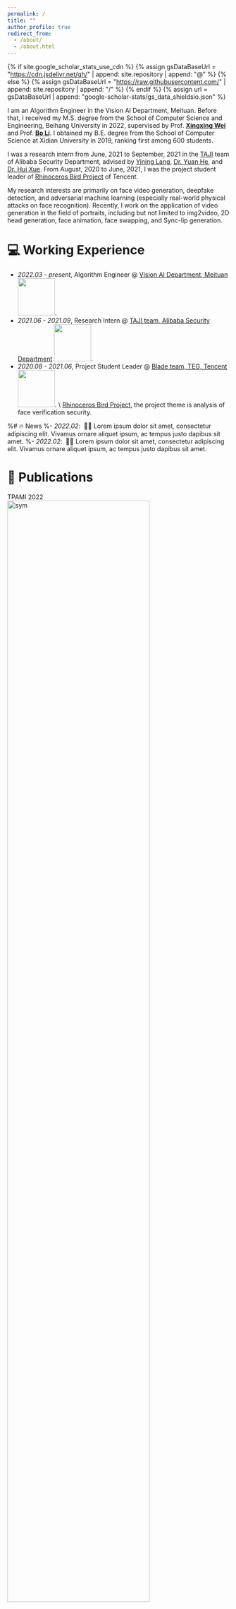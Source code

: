 ```yaml
---
permalink: /
title: ""
author_profile: true
redirect_from: 
  - /about/
  - /about.html
---
```


{% if site.google_scholar_stats_use_cdn %}
{% assign gsDataBaseUrl = "https://cdn.jsdelivr.net/gh/" | append: site.repository | append: "@" %}
{% else %}
{% assign gsDataBaseUrl = "https://raw.githubusercontent.com/" | append: site.repository | append: "/" %}
{% endif %}
{% assign url = gsDataBaseUrl | append: "google-scholar-stats/gs_data_shieldsio.json" %}

<span class='anchor' id='about-me'></span>

I am an Algorithm Engineer in the Vision AI Department, Meituan. Before that, I received my M.S. degree from the School of Computer Science and Engineering, Beihang University in 2022, supervised by Prof. [**Xingxing Wei**](https://sites.google.com/site/xingxingwei1988/) and Prof. [**Bo Li**](https://scse.buaa.edu.cn/info/1078/5211.htm).
I obtained my B.E. degree from the School of Computer Science at Xidian University in 2019, ranking first among 600 students.

I was a research intern from June, 2021 to September, 2021 in the [TAJI](https://yc.alibaba.com/taji#/home) team of Alibaba Security Department, advised by [Yining Lang](https://scholar.google.com/citations?user=b8grj9MAAAAJ), [Dr. Yuan He](https://scholar.google.com/citations?user=cWbXLzgAAAAJ&hl=zh-CN), and [Dr. Hui Xue](https://scholar.google.com/citations?user=lrf-wkQAAAAJ&hl=en). From August, 2020 to June, 2021, I was the project student leader of [Rhinoceros Bird Project](https://ur.tencent.com/talent/program) of Tencent.

My research interests are primarily on face video generation, deepfake detection, and adversarial machine learning (especially real-world physical attacks on face recognition). Recently, I work on the application of video generation in the field of portraits, including but not limited to img2video, 2D head generation, face animation, face swapping, and Sync-lip generation.

# 💻 Working Experience
- *2022.03 - present*, Algorithm Engineer @ [Vision AI Department, Meituan](https://www.meituan.com/) <img src='./images/meituan.png' style='width: 6em;'>. 
- *2021.06 - 2021.09*, Research Intern @ [TAJI team, Alibaba Security Department](https://yc.alibaba.com/taji#/home) <img src='./images/alibaba.png' style='width: 6em;'>.
- *2020.08 - 2021.06*, Project Student Leader @ [Blade team, TEG, Tencent](https://www.tencent.com/en-us/about.html) <img src='./images/tencent.png' style='width: 6em;'>. \\
   [Rhinoceros Bird Project](https://ur.tencent.com/talent/program), the project theme is analysis of face verification security.

%# 🔥 News
%- *2022.02*: &nbsp;🎉🎉 Lorem ipsum dolor sit amet, consectetur adipiscing elit. Vivamus ornare aliquet ipsum, ac tempus justo dapibus sit amet. 
%- *2022.02*: &nbsp;🎉🎉 Lorem ipsum dolor sit amet, consectetur adipiscing elit. Vivamus ornare aliquet ipsum, ac tempus justo dapibus sit amet. 

# 📝 Publications 

<div class='paper-box'><div class='paper-box-image'><div><div class="badge">TPAMI 2022</div><img src='images/advsticker2.png' alt="sym" width="80%"></div></div>
<div class='paper-box-text' markdown="1">
[Adversarial sticker: A stealthy attack method in the physical world]((https://arxiv.org/abs/2104.06728))

Xingxing Wei (Supervisor),  **<u>Ying Guo</u>**, and Jie Yu

_IEEE Transaction on Pattern Analysis and Machine Intelligence (**TPAMI**), 2022_

📃[**Paper**](https://arxiv.org/pdf/2104.06728)     💾[**Code**](https://github.com/jinyugy21/Adv-Stickers_RHDE)     💾[**VALSE**](https://mp.weixin.qq.com/s/fRRpQuV3fB9s0IEVacnkmQ) (<span style="color:red;">Valse2022 Spotlight</span>)
</div>
</div>

<div class='paper-box'><div class='paper-box-image'><div><div class="badge">TPAMI 2022</div><img src='images/rl_sticker.png' alt="sym" width="80%"></div></div>
<div class='paper-box-text' markdown="1">
[Simultaneously Optimizing Perturbations and Positions for Black-box Adversarial Patch Attacks]((https://arxiv.org/abs/2212.12995))

Xingxing Wei (Supervisor),  **<u>Ying Guo</u>**, Jie Yu, Bo Zhang

_IEEE Transaction on Pattern Analysis and Machine Intelligence (**TPAMI**), 2022_

📃[**Paper**](https://arxiv.org/pdf/2212.12995)     💾[**Code**](https://github.com/shighghyujie/newpatch-rl)     💾[**CSIG**](https://mp.weixin.qq.com/s/wiag_5hhyfbAd19s6eXnSw)
</div>
</div>


<div class='paper-box'><div class='paper-box-image'><div><div class="badge">CVPR 2024</div><img src='images/customlistener.png' alt="sym" width="80%"></div></div>
<div class='paper-box-text' markdown="1">
[CustomListener: Text-guided Responsive Interaction for User-friendly Listening Head Generation]((https://arxiv.org/abs/2403.00274))

Xi liu<sup>#</sup>, **<u>Ying Guo<sup>#+</sup></u>**, Cheng Zhen, Tong Li, Yingying Ao, Pengfei Yan

_IEEE/CVF Conference on Computer Vision and Pattern Recognition (**CVPR**), Seattle, USA, 2024_

(# denotes equal contribution; + indicates project manager)

📃[**Paper**](https://arxiv.org/pdf/2403.00274)     💾[**Homapage**](https://customlistener.github.io/)
</div>
</div>


<div class='paper-box'><div class='paper-box-image'><div><div class="badge">ICCV 2023</div><img src='images/guidespace.png' alt="sym" width="80%"></div></div>
<div class='paper-box-text' markdown="1">
[Controllable Guide-Space for Generalizable Face Forgery Detection]((https://openaccess.thecvf.com/content/ICCV2023/html/Guo_Controllable_Guide-Space_for_Generalizable_Face_Forgery_Detection_ICCV_2023_paper.html))

**<u>Ying Guo</u>**, Cheng Zhen, Pengfei Yan

_International Conference on Computer Vision (**ICCV**), Paris, France, 2023_

📃[**Paper**](https://openaccess.thecvf.com/content/ICCV2023/html/Guo_Controllable_Guide-Space_for_Generalizable_Face_Forgery_Detection_ICCV_2023_paper.html)
</div>
</div>

<div class='paper-box'><div class='paper-box-image'><div><div class="badge">CVPRW 2022</div><img src='images/sf_deepfake.png' alt="sym" width="80%"></div></div>
<div class='paper-box-text' markdown="1">
[More generalized DFD: Model matters, so does data representation]((https://arxiv.org/pdf/2207.13505))

**<u>Ying Guo</u>**, Yingying Ao, Pengfei Gao

_IEEE Computer Society Workshop on Biometrics at **CVPR**, 2022_

📃[**Paper**](https://arxiv.org/pdf/2207.13505)

- Won the 3-rd place in Multi-Forgery Detection Challenge held in CVPR 2022.
</div>
</div>


<div class='paper-box'><div class='paper-box-image'><div><div class="badge">TPAMI 2022_arxiv</div><img src='images/meaningful_sticker.png' alt="sym" width="80%"></div></div>
<div class='paper-box-text' markdown="1">
[Meaningful adversarial stickers for face recognition in physical world]((https://arxiv.org/abs/2104.06728v1))

**<u>Ying Guo</u>**, Xingxing Wei, Guoqiu Wang, Bo Zhang

_arXiv preprint. Full version accepted by **TPAMI** 2022_

📃[**Paper**](https://arxiv.org/pdf/2104.06728v1) 
</div>
</div>


<div class='paper-box'><div class='paper-box-image'><div><div class="badge">INS 2020</div><img src='images/attribute.png' alt="sym" width="80%"></div></div>
<div class='paper-box-text' markdown="1">
[Black-box adversarial attacks by manipulating image attributes]((https://www.sciencedirect.com/science/article/abs/pii/S0020025520310239))

Xingxing Wei (Supervisor),  **<u>Ying Guo</u>**, Bo Li 

_Information Sciences (**INS**), 2020_

📃[**Paper**](https://www.sciencedirect.com/science/article/abs/pii/S0020025520310239) 
</div>
</div>


<div class='paper-box'><div class='paper-box-image'><div><div class="badge">CVPRW 2021</div><img src='images/r-dti-fgsm.png' alt="sym" width="80%"></div></div>
<div class='paper-box-text' markdown="1">
[Improving adversarial transferability with gradient refining]((https://arxiv.org/abs/2105.04834))

Guoqiu Wang<sup>#</sup>, Huanqian Yan<sup>#</sup>, **<u>Ying Guo</u><sup>#</sup>**, Xingxing Wei

_Adversarial Machine Learning Workshop at **CVPR**, 2021_

📃[**Paper**](https://arxiv.org/pdf/2105.04834)

- Won the 2-nd place in attack success rates in Unrestricted Adversarial Attacks Challenge held in CVPR 2021.
</div>
</div>



<div class='paper-box'><div class='paper-box-image'><div><div class="badge">CVPR 2024</div><img src='images/avs.png' alt="sym" width="80%"></div></div>
<div class='paper-box-text' markdown="1">
[Cooperation Does Matter: Exploring Multi-Order Bilateral Relations for Audio-Visual Segmentation]((https://arxiv.org/abs/2312.06462))

Qi Yang, Xing Nie, Tong Li, Pengfei Gao, **<u>Ying Guo</u>**, Cheng Zhen, Pengfei Yan, Shiming Xiang

_IEEE/CVF Conference on Computer Vision and Pattern Recognition (**CVPR**), Seattle, USA, 2024_

📃[**Paper**](https://arxiv.org/pdf/2312.06462)     💾[**Homapage**](https://yannqi.github.io/AVS-COMBO/)     💾[**Code**](https://github.com/yannqi/COMBO-AVS) 

</div>
</div>


<div class='paper-box'><div class='paper-box-image'><div><div class="badge">TOMM 2024</div><img src='images/hanqin.png' alt="sym" width="80%"></div></div>
<div class='paper-box-text' markdown="1">
[Audio-Visual Contrastive Pre-train for Face Forgery Detection]((https://dl.acm.org/doi/abs/10.1145/3651311))

Hanqing Zhao, Wenbo Zhou, Dongdong Chen, Weiming Zhang, **<u>Ying Guo</u>**, Zhen Cheng, Pengfei Yan, Nenghai Yu

_ACM Transactions on Multimedia Computing, Communications, and Applications (**TOMM**), 2024_

📃[**Paper**](https://dl.acm.org/doi/abs/10.1145/3651311)
</div>
</div>

<div class='paper-box'><div class='paper-box-image'><div><div class="badge">ICME 2023</div><img src='images/drnet.png' alt="sym" width="80%"></div></div>
<div class='paper-box-text' markdown="1">
[DR-Net: Multi-View Face Synthesis by Dual Representation]((https://ieeexplore.ieee.org/abstract/document/10219741))

Xianliang Huang, Yining Lang, **<u>Ying Guo</u>**, Yuan He, Hui Xue, Li Zhao, Shuigeng Zhou

_IEEE International Conference on Multimedia and Expo (**ICME**), 2023_

📃[**Paper**](https://ieeexplore.ieee.org/abstract/document/10219741)
</div>
</div>





# 🎖 Honors and Awards
- *2021.10* Lorem ipsum dolor sit amet, consectetur adipiscing elit. Vivamus ornare aliquet ipsum, ac tempus justo dapibus sit amet. 
- *2021.09* Lorem ipsum dolor sit amet, consectetur adipiscing elit. Vivamus ornare aliquet ipsum, ac tempus justo dapibus sit amet. 

# 📖 Educations
- *2019.06 - 2022.04 (now)*, Lorem ipsum dolor sit amet, consectetur adipiscing elit. Vivamus ornare aliquet ipsum, ac tempus justo dapibus sit amet. 
- *2015.09 - 2019.06*, Lorem ipsum dolor sit amet, consectetur adipiscing elit. Vivamus ornare aliquet ipsum, ac tempus justo dapibus sit amet. 

# 💬 Invited Talks
- *2021.06*, Lorem ipsum dolor sit amet, consectetur adipiscing elit. Vivamus ornare aliquet ipsum, ac tempus justo dapibus sit amet. 
- *2021.03*, Lorem ipsum dolor sit amet, consectetur adipiscing elit. Vivamus ornare aliquet ipsum, ac tempus justo dapibus sit amet.  \| [\[video\]](https://github.com/)

# 💻 Internships
- *2019.05 - 2020.02*, [Lorem](https://github.com/), China.
